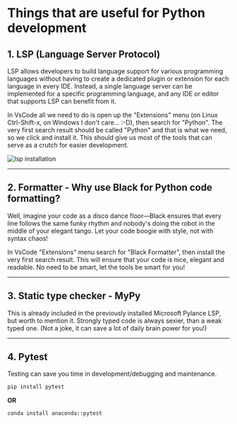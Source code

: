 # Things that are useful for Python development

## 1. LSP (Language Server Protocol)

LSP allows developers to build language support for various programming languages without having to create a dedicated plugin or extension for each language in every IDE.
Instead, a single language server can be implemented for a specific programming language, and any IDE or editor that supports LSP can benefit from it.

In VsCode all we need to do is open up the "Extensions" menu (on Linux Ctrl-Shift-x, on Windows I don't care... :-D), then search for "Python".
The very first search result should be called "Python" and that is what we need, so we click and install it. This should give us most of the
tools that can serve as a crutch for easier development.

![lsp installation](https://github.com/gabaldonlab/how2code/)

---

## 2. Formatter - Why use Black for Python code formatting?

Well, imagine your code as a disco dance floor—Black ensures that every line follows the same funky
rhythm and nobody's doing the robot in the middle of your elegant tango. Let your code boogie with style, not with syntax chaos!

In VsCode "Extensions" menu search for "Black Formatter", then install the very first search result. This will ensure that
your code is nice, elegant and readable. No need to be smart, let the tools be smart for you!

---

## 3. Static type checker - MyPy

This is already included in the previously installed Microsoft Pylance LSP, but worth to mention it.
Strongly typed code is always sexier, than a weak typed one. (Not a joke, it can save a lot of daily brain power for you!)

---

## 4. Pytest

Testing can save you time in development/debugging and maintenance.

```bash
pip install pytest
```

**OR**

```bash
conda install anaconda::pytest
```
